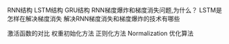 RNN结构
LSTM结构
GRU结构
RNN梯度爆炸和梯度消失问题,为什么？
LSTM是怎样在解决梯度消失
解决RNN梯度消失和梯度爆炸的技术有哪些

激活函数的对比
权重初始化方法
正则化方法
Normalization
优化算法
